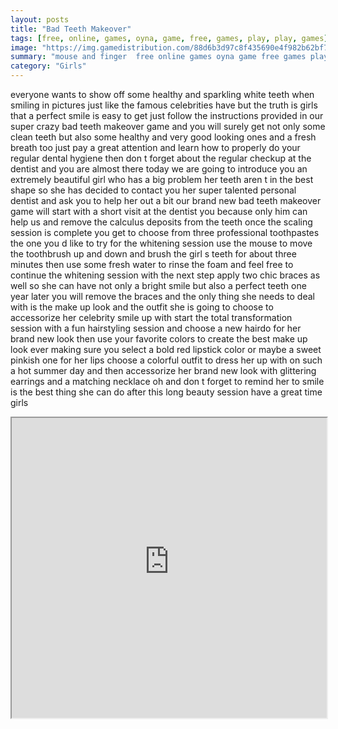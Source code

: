 ```yaml
---
layout: posts
title: "Bad Teeth Makeover"
tags: [free, online, games, oyna, game, free, games, play, play, games]
image: "https://img.gamedistribution.com/88d6b3d97c8f435690e4f982b62bf703.jpg"
summary: "mouse and finger  free online games oyna game free games play play games"
category: "Girls"
---
```


everyone wants to show off some healthy and sparkling white teeth when smiling in pictures just like the famous celebrities have but the truth is girls that a perfect smile is easy to get just follow the instructions provided in our super crazy bad teeth makeover game and you will surely get not only some clean teeth but also some healthy and very good looking ones and a fresh breath too just pay a great attention and learn how to properly do your regular dental hygiene then don t forget about the regular checkup at the dentist and you are almost there today we are going to introduce you an extremely beautiful girl who has a big problem her teeth aren t in the best shape so she has decided to contact you her super talented personal dentist and ask you to help her out a bit our brand new bad teeth makeover game will start with a short visit at the dentist you because only him can help us and remove the calculus deposits from the teeth once the scaling session is complete you get to choose from three professional toothpastes the one you d like to try for the whitening session use the mouse to move the toothbrush up and down and brush the girl s teeth for about three minutes then use some fresh water to rinse the foam and feel free to continue the whitening session with the next step apply two chic braces as well so she can have not only a bright smile but also a perfect teeth one year later you will remove the braces and the only thing she needs to deal with is the make up look and the outfit she is going to choose to accessorize her celebrity smile up with start the total transformation session with a fun hairstyling session and choose a new hairdo for her brand new look then use your favorite colors to create the best make up look ever making sure you select a bold red lipstick color or maybe a sweet pinkish one for her lips choose a colorful outfit to dress her up with on such a hot summer day and then accessorize her brand new look with glittering earrings and a matching necklace oh and don t forget to remind her to smile is the best thing she can do after this long beauty session have a great time girls

<iframe width="100%" height="480px;" src="https://html5.gamedistribution.com/88d6b3d97c8f435690e4f982b62bf703/"></iframe>